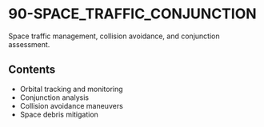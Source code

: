 # 90-SPACE_TRAFFIC_CONJUNCTION

Space traffic management, collision avoidance, and conjunction assessment.

## Contents
- Orbital tracking and monitoring
- Conjunction analysis
- Collision avoidance maneuvers
- Space debris mitigation

